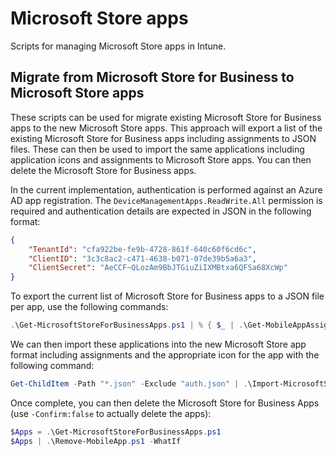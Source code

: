 # Microsoft Store apps

Scripts for managing Microsoft Store apps in Intune.

## Migrate from Microsoft Store for Business to Microsoft Store apps

These scripts can be used for migrate existing Microsoft Store for Business apps to the new Microsoft Store apps. This approach will export a list of the existing Microsoft Store for Business apps including assignments to JSON files. These can then be used to import the same applications including application icons and assignments to Microsoft Store apps. You can then delete the Microsoft Store for Business apps.

In the current implementation, authentication is performed against an Azure AD app registration. The `DeviceManagementApps.ReadWrite.All` permission is required and authentication details are expected in JSON in the following format:

```json
{
    "TenantId": "cfa922be-fe9b-4728-861f-640c60f6cd6c",
    "ClientID": "3c3c8ac2-c471-4638-b071-07de39b5a6a3",
    "ClientSecret": "AeCCF~QLozAm9BbJTGiuZiIXMBtxa6QFSa68XcWp"
}
```

To export the current list of Microsoft Store for Business apps to a JSON file per app, use the following commands:

```powershell
.\Get-MicrosoftStoreForBusinessApps.ps1 | % { $_ | .\Get-MobileAppAssignments.ps1 | Out-File -FilePath ".\$($_.DisplayName).json" }
```

We can then import these applications into the new Microsoft Store app format including assignments and the appropriate icon for the app with the following command:

```powershell
Get-ChildItem -Path "*.json" -Exclude "auth.json" | .\Import-MicrosoftStoreAppsFromJson.ps1
```

Once complete, you can then delete the Microsoft Store for Business Apps (use `-Confirm:false` to actually delete the apps):

```powershell
$Apps = .\Get-MicrosoftStoreForBusinessApps.ps1
$Apps | .\Remove-MobileApp.ps1 -WhatIf
```
